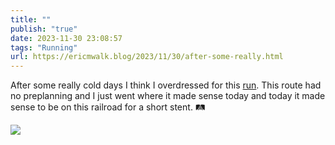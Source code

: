 ```yaml
---
title: ""
publish: "true"
date: 2023-11-30 23:08:57
tags: "Running"
url: https://ericmwalk.blog/2023/11/30/after-some-really.html
---
```


After some really cold days I think I overdressed for this [run](https://strava.com/activities/10307447086). This route had no preplanning and I just went where it made sense today and today it made sense to be on this railroad for a short stent. 🛤️

![](https://ericmwalk.blog/uploads/2023/9e56b29d-9b9f-4f03-8e95-67ca6578a7c7.jpg)